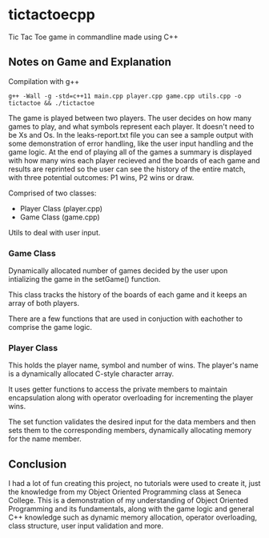 # tictactoecpp

Tic Tac Toe game in commandline made using C++

## Notes on Game and Explanation

Compilation with g++

```
g++ -Wall -g -std=c++11 main.cpp player.cpp game.cpp utils.cpp -o tictactoe && ./tictactoe
```

The game is played between two players. The user decides on how many games to play, and what symbols represent each player. It doesn't need to be Xs and Os. In the leaks-report.txt file you can see a sample output with some demonstration of error handling, like the user input handling and the game logic. At the end of playing all of the games a summary is displayed with how many wins each player recieved and the boards of each game and results are reprinted so the user can see the history of the entire match, with three potential outcomes: P1 wins, P2 wins or draw.

Comprised of two classes:

- Player Class (player.cpp)
- Game Class (game.cpp)

Utils to deal with user input.

### Game Class

Dynamically allocated number of games decided by the user upon intializing the game in the setGame() function.

This class tracks the history of the boards of each game and it keeps an array of both players.

There are a few functions that are used in conjuction with eachother to comprise the game logic.

### Player Class

This holds the player name, symbol and number of wins. The player's name is a dynamically allocated C-style character array.

It uses getter functions to access the private members to maintain encapsulation along with operator overloading for incrementing the player wins.

The set function validates the desired input for the data members and then sets them to the corresponding members, dynamically allocating memory for the name member.

## Conclusion

I had a lot of fun creating this project, no tutorials were used to create it, just the knowledge from my Object Oriented Programming class at Seneca College. This is a demonstration of my understanding of Object Oriented Programming and its fundamentals, along with the game logic and general C++ knowledge such as dynamic memory allocation, operator overloading, class structure, user input validation and more.
